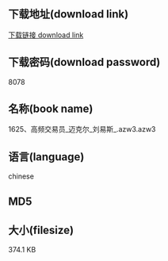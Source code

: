 ## 下载地址(download link)
[下载链接 download link](https://voluble-croquembouche-d321dc.netlify.app/?s=1625%E3%80%81%E9%AB%98%E9%A2%91%E4%BA%A4%E6%98%93%E5%91%98_%E8%BF%88%E5%85%8B%E5%B0%94_%E5%88%98%E6%98%93%E6%96%AF_.azw3)

## 下载密码(download password)
8078

## 名称(book name)
1625、高频交易员_迈克尔_刘易斯_.azw3.azw3

## 语言(language)
chinese

## MD5


## 大小(filesize)
374.1 KB
